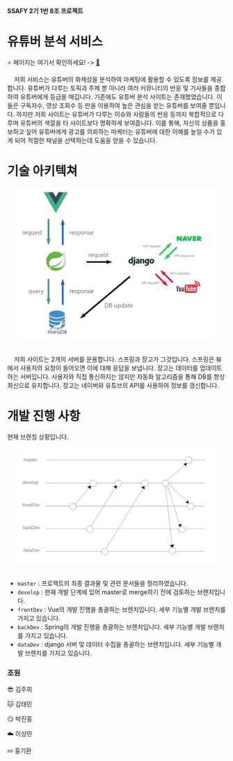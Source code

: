 <strong>SSAFY 2기 1반 8조 프로젝트</strong>



# 유튜버 분석 서비스

:star: 페이지는 여기서 확인하세요! ​-> ​[:link:](http://15.165.77.1:3000/)

&nbsp;&nbsp;&nbsp;&nbsp;저희 서비스는 유튜버의 화제성을 분석하여 마케팅에 활용할 수 있도록 정보를 제공합니다. 유튜버가 다루는 토픽과 주제 뿐 아니라 여러 커뮤니티의 반응 및 기사들을 종합하여 유튜버에게 등급을 매깁니다. 기존에도 유튜버 분석 사이트는 존재했었습니다. 이들은 구독자수, 영상 조회수 등 만을 이용하여 높은 관심을 받는 유튜버를 보여줄 뿐입니다. 하지만 저희 사이트는 유튜버가 다루는 이슈와 사람들의 반응 등까지 복합적으로 다루며 유튜버의 색깔을 타 사이트보다 명확하게 보여줍니다. 이를 통해, 자신의 상품을 홍보하고 싶어 유튜버에게 광고를 의뢰하는 마케터는 유튜버에 대한 이해를 높일 수가 있게 되어 적절한 채널을 선택하는데 도움을 얻을 수 있습니다.





# 기술 아키텍쳐

<center><img src="img/architecture.jpg" width="90%"></center><br>

&nbsp;&nbsp;&nbsp;&nbsp;저희 사이트는 2개의 서버를 운용합니다. 스프링과 장고가 그것입니다. 스프링은 뷰에서 사용자의 요청이 들어오면 이에 대해 응답을 보냅니다. 장고는 데이터를 업데이트하는 서버입니다. 사용자와 직접 통신하지는 않지만 자동화 알고리즘을 통해 DB를 항상 최신으로 유지합니다. 장고는 네이버와 유튜브의 API를 사용하여 정보를 갱신합니다.



# 개발 진행 사항

현재 브렌칭 상황입니다.

<center><img src="img/gitFlow.jpg" width="90%"></center><br>

- `master` : 프로젝트의 최종 결과물 및 관련 문서들을 정리하였습니다.
- `develop` : 현재 개발 단계에 있어 master로 merge하기 전에 검토하는 브렌치입니다.
- `frontDev` : Vue의 개발 진행을 총괄하는 브렌치입니다. 세부 기능별 개발 브렌치를 가지고 있습니다.
- `backDev` : Spring의 개발 진행을 총괄하는 브렌치입니다. 세부 기능별 개발 브렌치를 가지고 있습니다.
- `dataDev` : django 서버 및 데이터 수집을 총괄하는 브렌치입니다. 세부 기능별 개발 브렌치를 가지고 있습니다.



### 조원

:sunglasses: 김주희

:cat: 김태민

:smirk: 박진홍

:cloud: 이상민

:zzz: 홍기환

